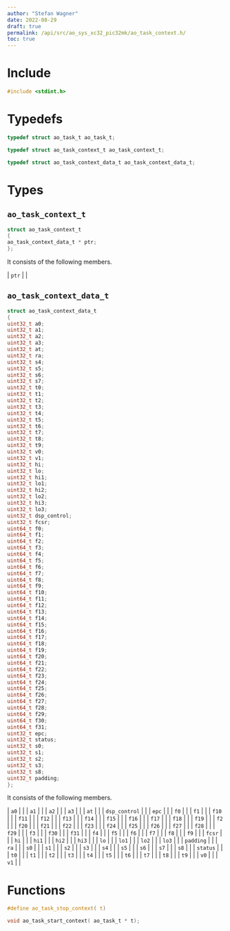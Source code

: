 ```yaml
---
author: "Stefan Wagner"
date: 2022-08-29
draft: true
permalink: /api/src/ao_sys_xc32_pic32mk/ao_task_context.h/
toc: true
---
```


# Include

```c
#include <stdint.h>
```

# Typedefs

```c
typedef struct ao_task_t ao_task_t;
```

```c
typedef struct ao_task_context_t ao_task_context_t;
```

```c
typedef struct ao_task_context_data_t ao_task_context_data_t;
```

# Types

## `ao_task_context_t`

```c
struct ao_task_context_t
{
ao_task_context_data_t * ptr;
};
```

It consists of the following members.

| `ptr` | |

## `ao_task_context_data_t`

```c
struct ao_task_context_data_t
{
uint32_t a0;
uint32_t a1;
uint32_t a2;
uint32_t a3;
uint32_t at;
uint32_t ra;
uint32_t s4;
uint32_t s5;
uint32_t s6;
uint32_t s7;
uint32_t t0;
uint32_t t1;
uint32_t t2;
uint32_t t3;
uint32_t t4;
uint32_t t5;
uint32_t t6;
uint32_t t7;
uint32_t t8;
uint32_t t9;
uint32_t v0;
uint32_t v1;
uint32_t hi;
uint32_t lo;
uint32_t hi1;
uint32_t lo1;
uint32_t hi2;
uint32_t lo2;
uint32_t hi3;
uint32_t lo3;
uint32_t dsp_control;
uint32_t fcsr;
uint64_t f0;
uint64_t f1;
uint64_t f2;
uint64_t f3;
uint64_t f4;
uint64_t f5;
uint64_t f6;
uint64_t f7;
uint64_t f8;
uint64_t f9;
uint64_t f10;
uint64_t f11;
uint64_t f12;
uint64_t f13;
uint64_t f14;
uint64_t f15;
uint64_t f16;
uint64_t f17;
uint64_t f18;
uint64_t f19;
uint64_t f20;
uint64_t f21;
uint64_t f22;
uint64_t f23;
uint64_t f24;
uint64_t f25;
uint64_t f26;
uint64_t f27;
uint64_t f28;
uint64_t f29;
uint64_t f30;
uint64_t f31;
uint32_t epc;
uint32_t status;
uint32_t s0;
uint32_t s1;
uint32_t s2;
uint32_t s3;
uint32_t s8;
uint32_t padding;
};
```

It consists of the following members.

| `a0` | |
| `a1` | |
| `a2` | |
| `a3` | |
| `at` | |
| `dsp_control` | |
| `epc` | |
| `f0` | |
| `f1` | |
| `f10` | |
| `f11` | |
| `f12` | |
| `f13` | |
| `f14` | |
| `f15` | |
| `f16` | |
| `f17` | |
| `f18` | |
| `f19` | |
| `f2` | |
| `f20` | |
| `f21` | |
| `f22` | |
| `f23` | |
| `f24` | |
| `f25` | |
| `f26` | |
| `f27` | |
| `f28` | |
| `f29` | |
| `f3` | |
| `f30` | |
| `f31` | |
| `f4` | |
| `f5` | |
| `f6` | |
| `f7` | |
| `f8` | |
| `f9` | |
| `fcsr` | |
| `hi` | |
| `hi1` | |
| `hi2` | |
| `hi3` | |
| `lo` | |
| `lo1` | |
| `lo2` | |
| `lo3` | |
| `padding` | |
| `ra` | |
| `s0` | |
| `s1` | |
| `s2` | |
| `s3` | |
| `s4` | |
| `s5` | |
| `s6` | |
| `s7` | |
| `s8` | |
| `status` | |
| `t0` | |
| `t1` | |
| `t2` | |
| `t3` | |
| `t4` | |
| `t5` | |
| `t6` | |
| `t7` | |
| `t8` | |
| `t9` | |
| `v0` | |
| `v1` | |

# Functions

```c
#define ao_task_stop_context( t)
```

```c
void ao_task_start_context( ao_task_t * t);
```
